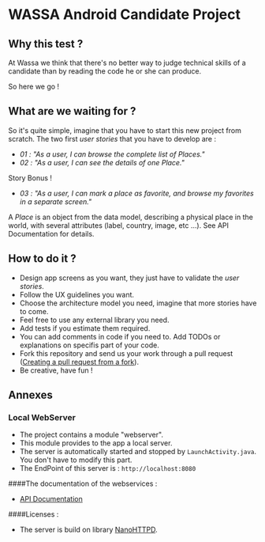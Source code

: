 # WASSA Android Candidate Project

## Why this test ?

At Wassa we think that there's no better way to judge technical skills of a candidate than by reading the code he or she can produce.

So here we go !

## What are we waiting for ?

So it's quite simple, imagine that you have to start this new project from scratch.
The two first *user stories* that you have to develop are :

- *01 :  "As a user, I can browse the complete list of Places."*
- *02 :  "As a user, I can see the details of one Place."*

Story Bonus !
- *03 :  "As a user, I can mark a place as favorite, and browse my favorites in a separate screen."*

A *Place* is an object from the data model, describing a physical place in the world, with several attributes (label, country, image, etc ...).
See API Documentation for details.


## How to do it ?

- Design app screens as you want, they just have to validate the *user stories*.
- Follow the UX guidelines you want.
- Choose the architecture model you need, imagine that more stories have to come.
- Feel free to use any external library you need.
- Add tests if you estimate them required.
- You can add comments in code if you need to. Add TODOs or explanations on specifis part of your code.
- Fork this repository and send us your work through a pull request ([Creating a pull request from a fork](https://help.github.com/articles/creating-a-pull-request-from-a-fork/)).
- Be creative, have fun !


## Annexes

### Local WebServer

- The project contains a module "webserver".
- This module provides to the app a local server.
- The server is automatically started and stopped by `LaunchActivity.java`. You don't have to modify this part.
- The EndPoint of this server is : `http://localhost:8080`


####The documentation of the webservices :

* [API Documentation](/webserver/API_DOCUMENTATION.md)


####Licenses :

* The server is build on library [NanoHTTPD](https://github.com/NanoHttpd/nanohttpd).


